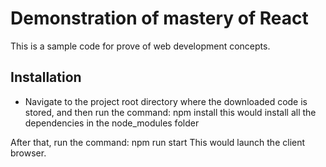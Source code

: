 # Demonstration of mastery of React

This is a sample code for prove of web development concepts.

## Installation
- Navigate to the project root directory where the downloaded code is stored, and then run the command: 
npm install
this would install all the dependencies in the node_modules folder

After that, run the command: 
npm run start
This would launch the client browser. 